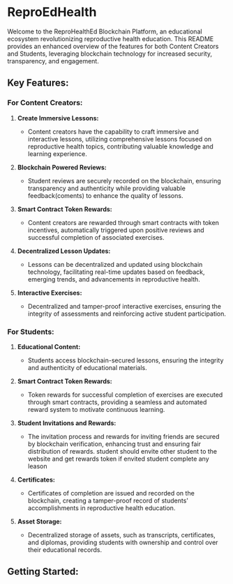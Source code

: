 
# ReproEdHealth

Welcome to the ReproHealthEd Blockchain Platform, an educational ecosystem revolutionizing reproductive health education. This README provides an enhanced overview of the features for both Content Creators and Students, leveraging blockchain technology for increased security, transparency, and engagement.


## Key Features:

### For Content Creators:

1. **Create Immersive Lessons:**
   - Content creators have the capability to craft immersive and interactive lessons, utilizing comprehensive lessons focused on reproductive health topics, contributing valuable knowledge and learning experience.

2. **Blockchain Powered Reviews:**
   - Student reviews are securely recorded on the blockchain, ensuring transparency and authenticity while providing valuable feedback(coments) to enhance the quality of lessons.

3. **Smart Contract Token Rewards:**
   - Content creators are rewarded through smart contracts with token incentives, automatically triggered upon positive reviews and successful completion of associated exercises.

4. **Decentralized Lesson Updates:**
   - Lessons can be decentralized and updated using blockchain technology, facilitating real-time updates based on feedback, emerging trends, and advancements in reproductive health.

5. **Interactive Exercises:**
   - Decentralized and tamper-proof interactive exercises, ensuring the integrity of assessments and reinforcing active student participation.

### For Students:

1. **Educational Content:**
   - Students access blockchain-secured lessons, ensuring the integrity and authenticity of educational materials.

2. **Smart Contract Token Rewards:**
   - Token rewards for successful completion of exercises are executed through smart contracts, providing a seamless and automated reward system to motivate continuous learning.

3. **Student Invitations and Rewards:**
   - The invitation process and rewards for inviting friends are secured by blockchain verification, enhancing trust and ensuring fair distribution of rewards. student should envite other student to the website and get rewards token if envited student complete any leason

4. **Certificates:**
   - Certificates of completion are issued and recorded on the blockchain, creating a tamper-proof record of students' accomplishments in reproductive health education.

5. **Asset Storage:**
   - Decentralized storage of assets, such as transcripts, certificates, and diplomas, providing students with ownership and control over their educational records.

## Getting Started: